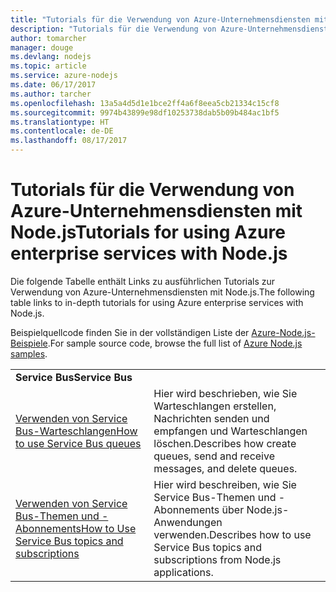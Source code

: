 ```yaml
---
title: "Tutorials für die Verwendung von Azure-Unternehmensdiensten mit Node.js"
description: "Tutorials für die Verwendung von Azure-Unternehmensdiensten mit Node.js."
author: tomarcher
manager: douge
ms.devlang: nodejs
ms.topic: article
ms.service: azure-nodejs
ms.date: 06/17/2017
ms.author: tarcher
ms.openlocfilehash: 13a5a4d5d1e1bce2ff4a6f8eea5cb21334c15cf8
ms.sourcegitcommit: 9974b43899e98df10253738dab5b09b484ac1bf5
ms.translationtype: HT
ms.contentlocale: de-DE
ms.lasthandoff: 08/17/2017
---
```

# <a name="tutorials-for-using-azure-enterprise-services-with-nodejs"></a><span data-ttu-id="83e93-103">Tutorials für die Verwendung von Azure-Unternehmensdiensten mit Node.js</span><span class="sxs-lookup"><span data-stu-id="83e93-103">Tutorials for using Azure enterprise services with Node.js</span></span>

<span data-ttu-id="83e93-104">Die folgende Tabelle enthält Links zu ausführlichen Tutorials zur Verwendung von Azure-Unternehmensdiensten mit Node.js.</span><span class="sxs-lookup"><span data-stu-id="83e93-104">The following table links to in-depth tutorials for using Azure enterprise services with Node.js.</span></span>

<span data-ttu-id="83e93-105">Beispielquellcode finden Sie in der vollständigen Liste der [Azure-Node.js-Beispiele](https://azure.microsoft.com/resources/samples/?term=nodejs).</span><span class="sxs-lookup"><span data-stu-id="83e93-105">For sample source code, browse the full list of [Azure Node.js samples](https://azure.microsoft.com/resources/samples/?term=nodejs).</span></span>

| | |
|---|---|
| <span data-ttu-id="83e93-106">**Service Bus**</span><span class="sxs-lookup"><span data-stu-id="83e93-106">**Service Bus**</span></span> ||
| [<span data-ttu-id="83e93-107">Verwenden von Service Bus-Warteschlangen</span><span class="sxs-lookup"><span data-stu-id="83e93-107">How to use Service Bus queues</span></span>](http://docs.microsoft.com/azure/service-bus-messaging/service-bus-nodejs-how-to-use-queues?toc=/azure/node/toc.json&bc=/azure/node/toc.json) | <span data-ttu-id="83e93-108">Hier wird beschrieben, wie Sie Warteschlangen erstellen, Nachrichten senden und empfangen und Warteschlangen löschen.</span><span class="sxs-lookup"><span data-stu-id="83e93-108">Describes how create queues, send and receive messages, and delete queues.</span></span> |
| [<span data-ttu-id="83e93-109">Verwenden von Service Bus-Themen und -Abonnements</span><span class="sxs-lookup"><span data-stu-id="83e93-109">How to Use Service Bus topics and subscriptions</span></span>](http://docs.microsoft.com/azure/service-bus-messaging/service-bus-nodejs-how-to-use-topics-subscriptions?toc=/azure/node/toc.json&bc=/azure/node/toc.json) | <span data-ttu-id="83e93-110">Hier wird beschreiben, wie Sie Service Bus-Themen und -Abonnements über Node.js-Anwendungen verwenden.</span><span class="sxs-lookup"><span data-stu-id="83e93-110">Describes how to use Service Bus topics and subscriptions from Node.js applications.</span></span> |
